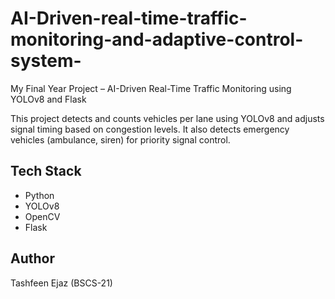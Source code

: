 # AI-Driven-real-time-traffic-monitoring-and-adaptive-control-system-
My Final Year Project – AI-Driven Real-Time Traffic Monitoring using YOLOv8 and Flask

This project detects and counts vehicles per lane using YOLOv8 and adjusts signal timing based on congestion levels. 
It also detects emergency vehicles (ambulance, siren) for priority signal control.

## Tech Stack
- Python
- YOLOv8
- OpenCV
- Flask

## Author
Tashfeen Ejaz (BSCS-21)
